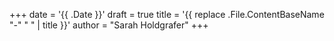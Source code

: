 +++
date = '{{ .Date }}'
draft = true
title = '{{ replace .File.ContentBaseName "-" " " | title }}'
author = "Sarah Holdgrafer"
+++
